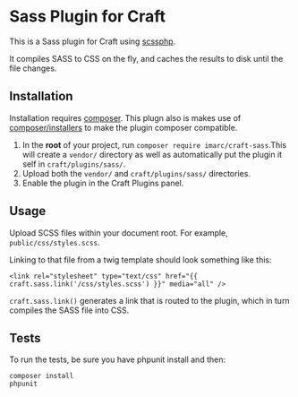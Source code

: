 Sass Plugin for Craft
=====================

This is a Sass plugin for Craft using [scssphp](http://leafo.net/scssphp/).

It compiles SASS to CSS on the fly, and caches the results to disk until the file changes.


Installation
------------

Installation requires [composer](https://getcomposer.org/). This plugn also is makes use of [composer/installers](https://github.com/composer/installers) to make the plugin composer compatible.

1. In the **root** of your project, run `composer require imarc/craft-sass`.This will create a `vendor/` directory as well as automatically put the plugin it self in `craft/plugins/sass/`.
2. Upload both the `vendor/` and `craft/plugins/sass/` directories.
3. Enable the plugin in the Craft Plugins panel.


Usage
-----

Upload SCSS files within your document root. For example, `public/css/styles.scss`.

Linking to that file from a twig template should look something like this:

```
<link rel="stylesheet" type="text/css" href="{{ craft.sass.link('/css/styles.scss') }}" media="all" />
```

`craft.sass.link()` generates a link that is routed to the plugin, which in turn compiles the SASS file into CSS.

Tests
-----

To run the tests, be sure you have phpunit install and then:

```
composer install
phpunit
```
